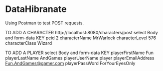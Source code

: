 # DataHibranate


Using Postman to test POST requests.

TO ADD A CHARACTER
http://localhost:8080/characters/post
select Body and form-data
KEY
pcid			        2
characterName		  MrWarlock
characterLevel		576
characterClass		Wizard

TO ADD A PLAYER
select Body and form-data
KEY
playerFirstName		  Fun
playerLastName		  AndGames
playerUserName		  player
playerEmailAddress	Fun.AndGames@gamer.com
playerPassWord		  ForYourEyesOnly
